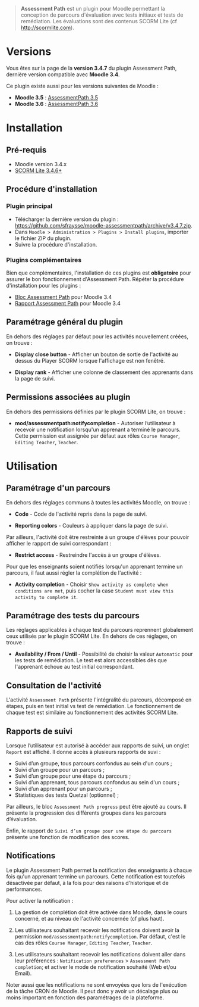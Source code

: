 > **Assessment Path** est un plugin pour Moodle permettant la conception de parcours d'évaluation avec tests initiaux et tests de remédiation. Les évaluations sont des contenus SCORM Lite (cf http://scormlite.com).


# Versions

Vous êtes sur la page de la **version 3.4.7** du plugin Assessment Path, dernière version compatible avec **Moodle 3.4**.

Ce plugin existe aussi pour les versions suivantes de Moodle :
- **Moodle 3.5** : [AssessmentPath 3.5](https://github.com/sfraysse/moodle-assessmentpath/tree/3.5)
- **Moodle 3.6** : [AssessmentPath 3.6](https://github.com/sfraysse/moodle-assessmentpath/tree/3.6)


# Installation


## Pré-requis

- Moodle version 3.4.x
- [SCORM Lite 3.4.6+](https://github.com/sfraysse/moodle-scormlite/tree/3.4)


## Procédure d'installation

### Plugin principal

- Télécharger la dernière version du plugin : https://github.com/sfraysse/moodle-assessmentpath/archive/v3.4.7.zip.
- Dans `Moodle > Administration > Plugins > Install plugins`, importer le fichier ZIP du plugin.
- Suivre la procédure d'installation.

### Plugins complémentaires

Bien que complémentaires, l'installation de ces plugins est **obligatoire** pour assurer le bon fonctionnement d'Assessment Path. Répéter la procédure d'installation pour les plugins :

- [Bloc Assessment Path](https://github.com/sfraysse/moodle-assessmentpath-block/archive/v3.4.0.zip) pour Moodle 3.4
- [Rapport Assessment Path](https://github.com/sfraysse/moodle-assessmentpath-report/archive/v3.4.0.zip) pour Moodle 3.4



## Paramétrage général du plugin

En dehors des réglages par défaut pour les activités nouvellement créées, on trouve :

- **Display close button** - Afficher un bouton de sortie de l'activité au dessus du Player SCORM lorsque l'affichage est non fenêtré.

- **Display rank** - Afficher une colonne de classement des apprenants dans la page de suivi.


## Permissions associées au plugin

En dehors des permissions définies par le plugin SCORM Lite, on trouve :

- **mod/assessmentpath:notifycompletion** - Autoriser l’utilisateur à recevoir une notification lorsqu'un apprenant a terminé le parcours. Cette permission est assignée par défaut aux rôles `Course Manager`, `Editing Teacher`, `Teacher`. 


# Utilisation 


## Paramétrage d'un parcours

En dehors des réglages communs à toutes les activités Moodle, on trouve :

- **Code** - Code de l'activité repris dans la page de suivi.

- **Reporting colors** - Couleurs à appliquer dans la page de suivi.

Par ailleurs, l'activité doit être restreinte à un groupe d'élèves pour pouvoir afficher le rapport de suivi correspondant :

- **Restrict access** - Restreindre l'accès à un groupe d'élèves.

Pour que les enseignants soient notifiés lorsqu'un apprenant termine un parcours, il faut aussi régler la complétion de l'activité :

- **Activity completion** - Choisir `Show activity as complete when conditions are met`, puis cocher la case `Student must view this activity to complete it`.


## Paramétrage des tests du parcours

Les réglages applicables à chaque test du parcours reprennent globalement ceux utilisés par le plugin SCORM Lite.
En dehors de ces réglages, on trouve :

- **Availability / From / Until** - Possibilité de choisir la valeur `Automatic` pour les tests de remédiation. Le test est alors accessibles dès que l'apprenant échoue au test initial correspondant.


## Consultation de l'activité

L'activité `Assessment Path` présente l'intégralité du parcours, décomposé en étapes, puis en test initial vs test de remédiation. Le fonctionnement de chaque test est similaire au fonctionnement des activités SCORM Lite.


## Rapports de suivi

Lorsque l’utilisateur est autorisé à accéder aux rapports de suivi, un onglet `Report` est affiché. Il donne accès à plusieurs rapports de suvi :

- Suivi d’un groupe, tous parcours confondus au sein d'un cours ;
- Suivi d’un groupe pour un parcours ;
- Suivi d’un groupe pour une étape du parcours ;
- Suivi d’un apprenant, tous parcours confondus au sein d'un cours ;
- Suivi d’un apprenant pour un parcours ;
- Statistiques des tests Quetzal (optionnel) ;

Par ailleurs, le bloc `Assessment Path progress` peut être ajouté au cours. Il présente la progression des différents groupes dans les parcours d’évaluation.

Enfin, le rapport de `Suivi d’un groupe pour une étape du parcours` présente une fonction de modification des scores.


## Notifications

Le plugin Assessment Path permet la notification des enseignants à chaque fois qu'un apprenant termine un parcours. Cette notification est toutefois désactivée par défaut, à la fois pour des raisons d'historique et de performances.

Pour activer la notification :

1. La gestion de complétion doit être activée dans Moodle, dans le cours concerné, et au niveau de l'activité concernée (cf plus haut).

2. Les utilisateurs souhaitant recevoir les notifications doivent avoir la permission `mod/assessmentpath:notifycompletion`. Par défaut, c'est le cas des rôles `Course Manager`, `Editing Teacher`, `Teacher`. 

3. Les utilisateurs souhaitant recevoir les notifications doivent aller dans leur préférences : `Notification preferences` > `Assessment Path completion`; et activer le mode de notification souhaité (Web et/ou Email).

Noter aussi que les notifications ne sont envoyées que lors de l'exécution de la tâche CRON de Moodle. Il peut donc y avoir un décalage plus ou moins important en fonction des paramétrages de la plateforme. 



